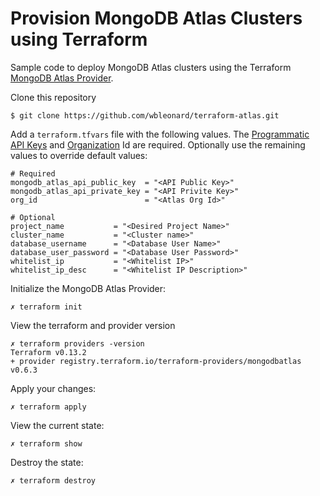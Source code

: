 # Provision MongoDB Atlas Clusters using Terraform
Sample code to deploy MongoDB Atlas clusters using the Terraform [MongoDB Atlas Provider](https://www.terraform.io/docs/providers/mongodbatlas/index.html).

Clone this repository
```
$ git clone https://github.com/wbleonard/terraform-atlas.git
```

Add a `terraform.tfvars` file with the following values. The [Programmatic API Keys](https://docs.atlas.mongodb.com/configure-api-access/#programmatic-api-keys) and [Organization](https://docs.atlas.mongodb.com/tutorial/manage-organizations/) Id are required. Optionally use the remaining values to override default values:
```
# Required 
mongodb_atlas_api_public_key  = "<API Public Key>"
mongodb_atlas_api_private_key = "<API Privite Key>"
org_id                        = "<Atlas Org Id>"

# Optional
project_name           = "<Desired Project Name>"
cluster_name	       = "<Cluster name>"
database_username      = "<Database User Name>"
database_user_password = "<Database User Password>"
whitelist_ip           = "<Whitelist IP>"
whitelist_ip_desc      = "<Whitelist IP Description>"
```

Initialize the MongoDB Atlas Provider:
```
✗ terraform init
```

View the terraform and provider version
```
✗ terraform providers -version
Terraform v0.13.2
+ provider registry.terraform.io/terraform-providers/mongodbatlas v0.6.3
```

Apply your changes:
```
✗ terraform apply
```

View the current state:
```
✗ terraform show
```

Destroy the state:
```
✗ terraform destroy
```
